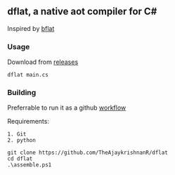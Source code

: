 ## dflat, a native aot compiler for C#

Inspired by  [bflat](https://github.com/bflattened/bflat)

### Usage

Download from [releases](https://github.com/TheAjaykrishnanR/dflat/releases/tag/dflat)

```
dflat main.cs
```

### Building

Preferrable to run it as a github [workflow](https://github.com/TheAjaykrishnanR/dflat/blob/master/.github/workflows/build_dflat.yaml)

Requirements:

```
1. Git
2. python
```

```
git clone https://github.com/TheAjaykrishnanR/dflat
cd dflat
.\assemble.ps1
```

